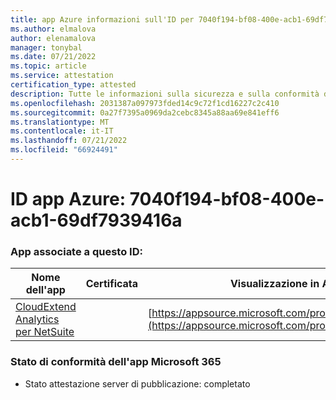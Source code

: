 ```yaml
---
title: app Azure informazioni sull'ID per 7040f194-bf08-400e-acb1-69df7939416a
ms.author: elmalova
author: elenamalova
manager: tonybal
ms.date: 07/21/2022
ms.topic: article
ms.service: attestation
certification_type: attested
description: Tutte le informazioni sulla sicurezza e sulla conformità disponibili per 7040f194-bf08-400e-acb1-69df7939416a.
ms.openlocfilehash: 2031387a097973fded14c9c72f1cd16227c2c410
ms.sourcegitcommit: 0a27f7395a0969da2cebc8345a88aa69e841eff6
ms.translationtype: MT
ms.contentlocale: it-IT
ms.lasthandoff: 07/21/2022
ms.locfileid: "66924491"
---
```

# <a name="azure-app-id-7040f194-bf08-400e-acb1-69df7939416a"></a>ID app Azure: 7040f194-bf08-400e-acb1-69df7939416a


### <a name="apps-associated-with-this-id"></a>App associate a questo ID:
| **Nome dell'app** | **Certificata** | **Visualizzazione in AppSource** |
|--------------|---------------|-----------------------|
| [CloudExtend Analytics per NetSuite](../forward/WA200002784.md) |  | [https://appsource.microsoft.com/product/office/WA200002784](https://appsource.microsoft.com/product/office/WA200002784) |

### <a name="microsoft-365-app-compliance-status"></a>Stato di conformità dell'app Microsoft 365
- Stato attestazione server di pubblicazione: completato
